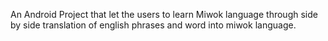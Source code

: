 An Android Project that let the users to learn Miwok language through side by side translation of english phrases and word into miwok language. 